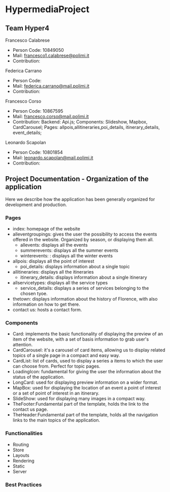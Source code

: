 # HypermediaProject

## Team Hyper4
Francesco Calabrese
 - Person Code: 10849050
 - Mail: francesco1.calabrese@polimi.it
 - Contribution:
 
Federica Carrano
 - Person Code: 
 - Mail: federica.carrano@mail.polimi.it
 - Contribution:
 
Francesco Corso
 - Person Code: 10867595
 - Mail: francesco.corso@mail.polimi.it
 - Contribution: Backend: Api.js; Components: Slideshow, Mapbox, CardCarousel; Pages: allpois,allitineraries,poi_details, itinerary_details, event_details;
 
Leonardo Scapolan
 - Person Code: 10801854
 - Mail: leonardo.scapolan@mail.polimi.it
 - Contribution:
 
## Project Documentation - Organization of the application
Here we describe how the application has been generally organized for development and production.
### Pages
- index: homepage of the website
- alleventgroupings: gives the user the possibility to access the events offered in the website. Organized by season, or displaying them all.
  - allevents: displays all the events
  - summerevents: displays all the summer events
  - winterevents: : displays all the winter events
- allpois: displays all the point of interest
  - poi_details: displays information about a single topic 
- allitineraries: displays all the itineraries
  - itinerary_details: displays information about a single itinerary
- allservicetypes: displays all the service types
  - service_details: displays a series of services belonging to the chosen tyoe.
- thetown: displays information about the history of Florence, with also information on how to get there.
- contact us: hosts a contact form.

### Components
- Card: implements the basic functionality of displaying the preview of an item of the website, with a set of basis information to grab user's attention.
- CardCarousel: it's a carousel of card items, allowing us to display related topics of a single page in a compact and easy way.
- CardList: list of cards, used to display a series a items to which the user can choose from. Perfect for topic pages.
- LoadingIcon: fundamental for giving the user the information about the status of the application.
- LongCard: used for displaying preview information on a wider format.
- MapBox: used for displaying the location of an event a point of interest or a set of point of interest in an itinerary.
- SlideShow: used for displaying many images in a compact way.
- TheFooter:Fundamental part of the template, holds the link to the contact us page.
- TheHeader:Fundamental part of the template, holds all the navigation links to the main topics of the application.
### Functionalities
- Routing
- Store
- Layouts
- Rendering
- Static
- Server
### Best Practices 
